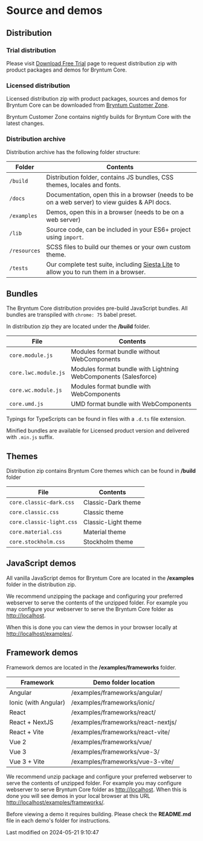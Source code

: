 # Source and demos

## Distribution

### Trial distribution

Please visit [Download Free Trial](https://bryntum.com/download/?product=core) page to request distribution zip with product
packages and demos for Bryntum Core.

### Licensed distribution

Licensed distribution zip with product packages, sources and demos for Bryntum Core can be downloaded from
[Bryntum Customer Zone](https://customerzone.bryntum.com/).

Bryntum Customer Zone contains nightly builds for Bryntum Core with the latest changes.

### Distribution archive

Distribution archive has the following folder structure:

| Folder       | Contents                                                                                                            |
|--------------|---------------------------------------------------------------------------------------------------------------------|
| `/build`     | Distribution folder, contains JS bundles, CSS themes, locales and fonts.                                            |
| `/docs`      | Documentation, open this in a browser (needs to be on a web server) to view guides & API docs.                      |
| `/examples`  | Demos, open this in a browser (needs to be on a web server)                                                         |
| `/lib`       | Source code, can be included in your ES6+ project using `import`.                                                   |
| `/resources` | SCSS files to build our themes or your own custom theme.                                                            |
| `/tests`     | Our complete test suite, including [Siesta Lite](https://bryntum.com/products/siesta/) to allow you to run them in a browser. |

## Bundles

The Bryntum Core distribution provides pre-build JavaScript bundles.
All bundles are transpiled with `chrome: 75` babel preset.

In distribution zip they are located under the **/build** folder.

| File                    | Contents                                                        |
|-------------------------|-----------------------------------------------------------------|
| `core.module.js`     | Modules format bundle without WebComponents                     |
| `core.lwc.module.js` | Modules format bundle with Lightning WebComponents (Salesforce) |
| `core.wc.module.js`  | Modules format bundle with WebComponents                        |
| `core.umd.js`        | UMD format bundle with WebComponents                            |

Typings for TypeScripts can be found in files with a `.d.ts` file extension.

Minified bundles are available for Licensed product version and delivered with `.min.js` suffix.

## Themes

Distribution zip contains Bryntum Core themes which can be found in **/build** folder

| File                        | Contents            |
|-----------------------------|---------------------|
| `core.classic-dark.css`  | Classic-Dark theme  |
| `core.classic.css`       | Classic theme       |
| `core.classic-light.css` | Classic-Light theme |
| `core.material.css`      | Material theme      |
| `core.stockholm.css`     | Stockholm theme     |

## JavaScript demos

All vanilla JavaScript demos for Bryntum Core are located in the **/examples** folder in the distribution zip.

We recommend unzipping the package and configuring your preferred webserver to serve the contents of the unzipped
folder. For example you may configure your webserver to serve the Bryntum Core folder as 
[http://localhost](http://localhost).

When this is done you can view the demos in your browser locally at 
[http://localhost/examples/](http://localhost/examples/).

## Framework demos

Framework demos are located in the **/examples/frameworks** folder.

| Framework            | Demo folder location               |
|----------------------|------------------------------------|
| Angular              | /examples/frameworks/angular/      |
| Ionic (with Angular) | /examples/frameworks/ionic/        |
| React                | /examples/frameworks/react/        |
| React + NextJS       | /examples/frameworks/react-nextjs/ |
| React + Vite         | /examples/frameworks/react-vite/   |
| Vue 2                | /examples/frameworks/vue/          |
| Vue 3                | /examples/frameworks/vue-3/        |
| Vue 3 + Vite         | /examples/frameworks/vue-3-vite/   |

We recommend unzip package and configure your preferred webserver to serve the contents of unzipped folder.
For example you may configure webserver to serve Bryntum Core folder as [http://localhost](http://localhost).
When this is done you will see demos in your local browser at this URL
[http://localhost/examples/frameworks/](http://localhost/examples/frameworks/).

<div class="note">

Before viewing a demo it requires building. Please check the <strong>README.md</strong> file in each demo's folder for instructions.

</div>



<p class="last-modified">Last modified on 2024-05-21 9:10:47</p>